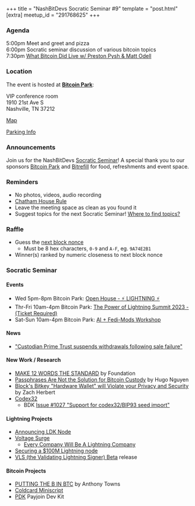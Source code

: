 +++
title = "NashBitDevs Socratic Seminar #9"
template = "post.html"
[extra]
meetup_id = "291768625"
+++

### Agenda
 
5:00pm Meet and greet and pizza  
6:00pm Socratic seminar discussion of various bitcoin topics   
7:30pm [What Bitcoin Did Live w/ Preston Pysh & Matt Odell](https://www.meetup.com/bitcoinpark/events/294511327/)

### Location

The event is hosted at [**Bitcoin Park**](https://bitcoinpark.com):

VIP conference room   
1910 21st Ave S  
Nashville, TN  37212  

[Map](https://www.google.com/maps/place/1910+21st+Ave+S,+Nashville,+TN+37212/@36.1347819,-86.8029863,17z/data=!3m1!4b1!4m5!3m4!1s0x8864669fea1ce71d:0xdc34986293b94f39!8m2!3d36.1347819!4d-86.8007923)  

[Parking Info](/about/bitcoinpark-parking)  

### Announcements

Join us for the NashBitDevs [Socratic Seminar](/about)! A special thank you to our 
sponsors [Bitcoin Park](https://bitcoinpark.co/) and [Bitrefill](https://bitrefill.com/)
for food, refreshments and event space.

### Reminders

   - No photos, videos, audio recording
   - [Chatham House Rule](https://www.chathamhouse.org/about-us/chatham-house-rule)
   - Leave the meeting space as clean as you found it
   - Suggest topics for the next Socratic Seminar! [Where to find topics?](/about/find-topics)

### Raffle

  - Guess the [next block nonce](https://nonce.notmandatory.org/)
    - Must be 8 hex characters, `0-9` and `A-F`, eg. `9A74E2B1`
  - Winner(s) ranked by numeric closeness to next block nonce

### Socratic Seminar

#### Events

  - Wed 5pm-8pm Bitcoin Park: [Open House - ⚡ LIGHTNING ⚡](https://www.meetup.com/bitcoinpark/events/291768693/)
  - Thr-Fri 10am-4pm Bitcoin Park: [The Power of Lightning Summit 2023 - (Ticket Required)](https://www.meetup.com/bitcoinpark/events/291052525/)
  - Sat-Sun 10am-4pm Bitcoin Park: [AI + Fedi-Mods Workshop](https://www.meetup.com/bitcoinpark/events/294524037/)

#### News

- ["Custodian Prime Trust suspends withdrawals following sale failure"](https://www.axios.com/2023/06/22/custodian-prime-trust-suspends-withdrawals-following-sale-failure)

#### New Work / Research

- [MAKE 12 WORDS THE STANDARD](https://foundationdevices.com/2023/06/make-12-words-the-standard/) by Foundation
- [Passphrases Are Not the Solution for Bitcoin Custody](https://hugonguyen.medium.com/passphrases-are-not-the-solution-for-bitcoin-custody-4f967a339b1b) by Hugo Nguyen
- [Block's Bitkey "Hardware Wallet" will Violate your Privacy and Security](https://www.zherbert.com/bitkey/) by Zach Herbert
- [Codex32](https://secretcodex32.com/index.html)
    - BDK [Issue #1027 "Support for codex32/BIP93 seed import"](https://github.com/bitcoindevkit/bdk/issues/1027)
  
#### Lightning Projects

- [Announcing LDK Node](https://lightningdevkit.org/blog/announcing-ldk-node/)
- [Voltage Surge](https://voltage.cloud/surge/)
    - [Every Company Will Be A Lightning Company](https://medium.com/@graham_krizek/every-company-will-be-a-lightning-company-806576920064)
- [Securing a $100M Lightning node](https://acinq.co/blog/securing-a-100M-lightning-node)
- [VLS (the Validating Lightning Signer) Beta](https://vls.tech/posts/vls-beta/) release

#### Bitcoin Projects

- [PUTTING THE B IN BTC](https://www.erisian.com.au/wordpress/2023/06/21/putting-the-b-in-btc) by Anthony Towns
- [Coldcard Miniscript](https://github.com/Coldcard/firmware/pull/227)
- [PDK](https://payjoindevkit.org/blog/pdk-an-sdk-for-payjoin-transactions/) Payjoin Dev Kit